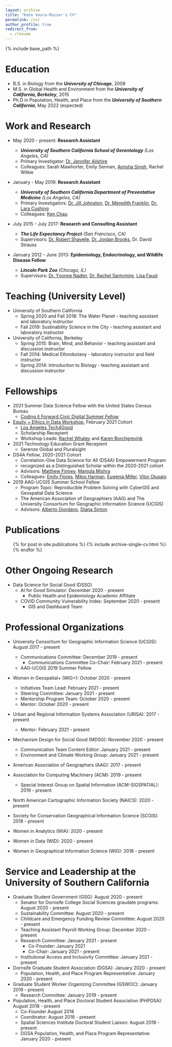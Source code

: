 ```yaml
---
layout: archive
title: "Kate Vavra-Musser's CV"
permalink: /cv/
author_profile: true
redirect_from:
  - /resume
---
```


{% include base_path %}

Education
======
* B.S. in Biology from the ***University of Chicago***, 2009
* M.S. in Global Health and Environment from the ***University of California, Berkeley***, 2015
* Ph.D in Population, Health, and Place from the ***University of Southern California***, May 2022 (expected)

Work and Research
======
* May 2020 - present: **Research Assistant**
  * ***University of Southern California School of Gerontology** (Los Angeles, CA)*
  * Primary Investigator: [Dr. Jennifer Ailshire](https://gero.usc.edu/faculty/ailshire)
  * Colleagues: Sarah Mawhorter, Emily Serman, [Amisha Singh](https://www.linkedin.com/in/amishasingh13102), Rachel Wilkie
  
* January - May 2019: **Research Assistant**
  * ***University of Southern California Department of Preventative Medicine** (Los Angeles, CA)*
  * Primary Investigators: [Dr. Jill Johnston](https://www.linkedin.com/in/jill-johnston-9b32a354), [Dr. Meredith Franklin](https://www.linkedin.com/in/meredithfranklin), [Dr. Lara Cushing](https://www.linkedin.com/in/lara-cushing)
  * Colleagues: [Ken Chau](https://www.linkedin.com/in/ken-chau-05b35323)

* July 2015 - July 2017: **Research and Consulting Assistant**
  * ***The Life Expectancy Project** (San Francisco, CA)*
  * Supervisors: [Dr. Robert Shavelle](https://www.linkedin.com/in/robert-shavelle-phd-faacpdm-a883b041), [Dr. Jordan Brooks](https://www.linkedin.com/in/jordancbrooks), Dr. David Strauss

* January 2012 - June 2013: **Epidemiology, Endocrinology, and Wildlife Disease Fellow**
  * ***Lincoln Park Zoo** (Chicago, IL)*
  * Supervisors: [Dr. Yvonne Nadler](https://www.linkedin.com/in/nadler-yvonne-a9683429), [Dr. Rachel Santymire](https://www.linkedin.com/in/rachel-santymire-81a6572a), [Lisa Faust](https://www.linkedin.com/in/lisa-faust-a5b23450)

Teaching (University Level)
======
* University of Southern California
  * Spring 2020 and Fall 2018: The Water Planet - teaching assistant and laboratory instructor
  * Fall 2019: Sustinability Science in the City - teaching assistant and laboratory instructor
* University of California, Berkeley
  * Spring 2015: Brain, Mind, and Behavior - teaching assistant and discussion instructor
  * Fall 2014: Medical Ethnobotany - laboratory instructor and field instructor
  * Spring 2014: Introduction to Biology - teaching assistant and discussion instructor
  
Fellowships
======
* 2021 Summer Data Science Fellow with the United States Census Bureau
  * [Coding it Forward Civic Digital Summer Fellow](https://www.codingitforward.com/civic-digital-fellowship)
* [Equity + Ethics in Data Workshop](https://www.latech4good.org/dataworkshop), February 2021 Cohort
  * [Los Angeles Tech4Good](https://www.latech4good.org)
  * Scholarship Recepient
  * Workshop Leads: [Rachel Whaley](https://www.linkedin.com/in/rachelrwhaley) and [Karen Borchgrevink](https://www.linkedin.com/in/kborchgrevink)
* 2021 Technology Education Grant Recepient
  * Serenze Global and Pluralsight
* DS4A Fellow, 2020-2021 Cohort
  * Correlation-One Data Science for All (DS4A) Empowerment Program
  * recognized as a Distinguished Scholar within the 2020-2021 cohort
  * Advisors: [Matthew Finney](https://www.linkedin.com/in/matthew-f-2b837359), [Manjula Mishra](https://www.linkedin.com/in/manjula-mishra)
  * Colleagues: [Emily Flores](https://www.linkedin.com/in/emily-flores-gaspar), [Mikio Harman](https://www.linkedin.com/in/mikioharman), [Eugenia Miller](https://www.linkedin.com/in/eugenia-miller), [Vitor Olusajo](https://www.linkedin.com/in/victorolusajo)
* 2019 AAG-UCGIS Summer School Fellow
  * Program Topic: Reproducible Problem Solving with CyberGIS and Geospatial Data Science
  * The American Association of Geographiers (AAG) and The University Consortium for Geographic Information Science (UCGIS)
  * Advisors: [Alberto Giordano](https://www.linkedin.com/in/alberto-giordano-22707a99), [Diana Sinton](https://www.linkedin.com/in/diana-sinton-6a261b17)
  
Publications
======
  <ul>{% for post in site.publications %}
    {% include archive-single-cv.html %}
  {% endfor %}</ul>
 
Other Ongoing Research
======
* Data Science for Social Good (DSSG)
  * AI for Good Simulator: December 2020 - present
    * Public Health and Epidemiology Academic Affiliate
  * COVID Community Vulnerability Index: September 2020 - present
    * GIS and Dashboard Team
  
Professional Organizations
======
* University Consortium for Geographic Information Science (UCGIS): August 2017 - present
  * Communications Committee: December 2019 - present
    * Communications Committee Co-Chair: February 2021 - present
  * AAG-UCGIS 2019 Summer Fellow
* Women in Geospatial+ (WIG+): October 2020 - present
  * Initiatives Team Lead: February 2021 - present
  * Steering Committee: January 2021 - present
  * Mentorship Program Team: October 2020 - present
  * Mentor: October 2020 - present
* Urban and Regional Information Systems Association (URISA): 2017 - present
  * Mentor: February 2021 - present 
* Mechanism Design for Social Good (MDSG): November 2020 - present
  * Communication Team Content Editor: January 2021 - present
  * Environment and Climate Working Group: January 2021 - present
  
* American Association of Geographers (AAG): 2017 - present
* Association for Computing Machinery (ACM): 2019 - present
  * Special Interest Group on Spatial Information (ACM-SIGSPATIAL): 2019 - present
* North American Cartographic Information Society (NAICS): 2020 - present
* Society for Conservation Geographical Information Science (SCGIS): 2018 - present
* Women in Analytics (WIA): 2020 - present
* Women in Data (WID): 2020 - present
* Women in Geographical Information Science (WIG): 2018 - present

Service and Leadership at the University of Southern California
======
* Graduate Student Government (GSG): August 2020 - present
  * Senator for Dornsife College Social Sciences graudate programs: August 2020 - present
  * Sustainability Committee: August 2020 - present
  * Childcare and Emergency Funding Review Committee: August 2020 - present
  * Teaching Assistant Payroll Working Group: December 2020 - present
  * Research Committee: January 2021 - present
    * Co-Founder: January 2021
    * Co-Chair: January 2021 - present
  * Institutional Access and Inclusivity Committee: January 2021 - present
* Dornsife Graduate Student Association (DGSA): January 2020 - present
  * Population, Health, and Place Program Representative: January 2020 - present
* Graduate Student Worker Organizing Committee (GSWOC): January 2019 - present
  * Research Committee: January 2019 - present
* Population, Health, and Place Doctoral Student Association (PHPDSA): August 2018 - present
  * Co-Founder August 2018
  * Coordinator: August 2018 - present
  * Spatial Sciences Institute Doctoral Student Liaison: August 2018 - present
  * DGSA Population, Health, and Place Program Representative: January 2020 - present
